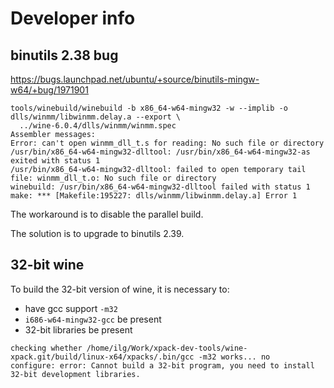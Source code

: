 # Developer info

## binutils 2.38 bug

https://bugs.launchpad.net/ubuntu/+source/binutils-mingw-w64/+bug/1971901

```console
tools/winebuild/winebuild -b x86_64-w64-mingw32 -w --implib -o dlls/winmm/libwinmm.delay.a --export \
  ../wine-6.0.4/dlls/winmm/winmm.spec
Assembler messages:
Error: can't open winmm_dll_t.s for reading: No such file or directory
/usr/bin/x86_64-w64-mingw32-dlltool: /usr/bin/x86_64-w64-mingw32-as exited with status 1
/usr/bin/x86_64-w64-mingw32-dlltool: failed to open temporary tail file: winmm_dll_t.o: No such file or directory
winebuild: /usr/bin/x86_64-w64-mingw32-dlltool failed with status 1
make: *** [Makefile:195227: dlls/winmm/libwinmm.delay.a] Error 1
```

The workaround is to disable the parallel build.

The solution is to upgrade to binutils 2.39.

## 32-bit wine

To build the 32-bit version of wine, it is necessary to:

- have gcc support `-m32`
- `i686-w64-mingw32-gcc` be present
- 32-bit libraries be present

```console
checking whether /home/ilg/Work/xpack-dev-tools/wine-xpack.git/build/linux-x64/xpacks/.bin/gcc -m32 works... no
configure: error: Cannot build a 32-bit program, you need to install 32-bit development libraries.
```
